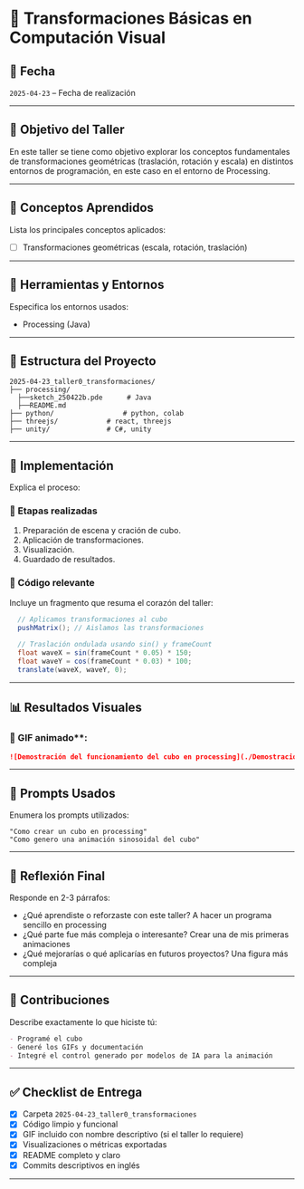 # 🧪 Transformaciones Básicas en Computación Visual

## 📅 Fecha
`2025-04-23` – Fecha de realización

---

## 🎯 Objetivo del Taller

En este taller se tiene como objetivo explorar los conceptos fundamentales de transformaciones geométricas (traslación, rotación y escala) en distintos entornos de programación, en este caso en el entorno de Processing.

---

## 🧠 Conceptos Aprendidos

Lista los principales conceptos aplicados:

- [ ] Transformaciones geométricas (escala, rotación, traslación)

---

## 🔧 Herramientas y Entornos

Especifica los entornos usados:

- Processing (Java)


---

## 📁 Estructura del Proyecto

```
2025-04-23_taller0_transformaciones/
├── processing/
  ├──sketch_250422b.pde      # Java
  ├──README.md               
├── python/                 # python, colab
├── threejs/            # react, threejs
├── unity/              # C#, unity
```


---

## 🧪 Implementación

Explica el proceso:

### 🔹 Etapas realizadas
1. Preparación de escena y cración de cubo.
2. Aplicación de transformaciones.
3. Visualización.
4. Guardado de resultados.

### 🔹 Código relevante

Incluye un fragmento que resuma el corazón del taller:

```java
  // Aplicamos transformaciones al cubo
  pushMatrix(); // Aislamos las transformaciones
  
  // Traslación ondulada usando sin() y frameCount
  float waveX = sin(frameCount * 0.05) * 150;
  float waveY = cos(frameCount * 0.03) * 100;
  translate(waveX, waveY, 0);
```

---

## 📊 Resultados Visuales

### 📌 GIF animado**:

```markdown
![Demostración del funcionamiento del cubo en processing](./DemostracionCuboProcessing.gif)
```

---

## 🧩 Prompts Usados

Enumera los prompts utilizados:

```text
"Como crear un cubo en processing"
"Como genero una animación sinosoidal del cubo"
```

---

## 💬 Reflexión Final

Responde en 2-3 párrafos:

- ¿Qué aprendiste o reforzaste con este taller? A hacer un programa sencillo en processing
- ¿Qué parte fue más compleja o interesante? Crear una de mis primeras animaciones
- ¿Qué mejorarías o qué aplicarías en futuros proyectos? Una figura más compleja

---

## 👥 Contribuciones 

Describe exactamente lo que hiciste tú:

```markdown
- Programé el cubo
- Generé los GIFs y documentación
- Integré el control generado por modelos de IA para la animación
```

---

## ✅ Checklist de Entrega

- [x] Carpeta `2025-04-23_taller0_transformaciones`
- [x] Código limpio y funcional
- [x] GIF incluido con nombre descriptivo (si el taller lo requiere)
- [x] Visualizaciones o métricas exportadas
- [x] README completo y claro
- [x] Commits descriptivos en inglés

---
